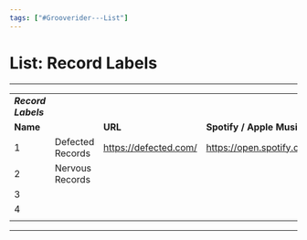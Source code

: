 ```yaml
---
tags: ["#Grooverider---List"]
---
```

# List: Record Labels

* * *

|     |     |     |     |
| --- | --- | --- | --- |
| _**Record Labels**_ |     |     |     |
| **Name** |     | **URL** | **Spotify / Apple Music** |
| 1   | Defected Records | <https://defected.com/> | <https://open.spotify.com/user/defected.records> |
| 2   | Nervous Records |     |     |
| 3   |     |     |     |
| 4   |     |     |     |
|     |     |     |     |

* * *
